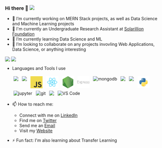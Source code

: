

### Hi there 👋 ![](https://komarev.com/ghpvc/?username=Akashamba&color=000080&style=flat-square&label=Profile+Views)


<!-- 
**Akashamba/akashamba** is a ✨ _special_ ✨ repository because its `README.md` (this file) appears on your GitHub profile.

Here are some ideas to get you started: -->



- 🔭 I’m currently working on MERN Stack projects, as well as Data Science and Machine Learning projects
- 💬 I'm currently an Undergraduate Research Assistant at [Solarillion Foundation](https://solarillionfoundation.org/)
- 🌱 I’m currently learning Data Science and ML
- 👯 I’m looking to collaborate on any projects invovling Web Applications, Data Science, or anything interesting

<span>
  <img align="center" src="https://github-readme-stats.vercel.app/api?username=Akashamba&show_icons=true&theme=buefy" />
</span>
<span>
  <img align="center" src="https://github-readme-stats.vercel.app/api/top-langs/?username=Akashamba&layout=compact" />
</span>

- Languages and Tools I use
  <p>
    <img src="https://img.icons8.com/color/48/000000/html-5--v1.png" height="40" style="vertical-align:top; margin:4px"/>
    <img src="https://img.icons8.com/color/48/000000/css3.png" height="40" style="vertical-align:top; margin:4px"/>
    <img src="https://raw.githubusercontent.com/github/explore/80688e429a7d4ef2fca1e82350fe8e3517d3494d/topics/javascript/javascript.png" alt="Javascript" height="40" style="vertical-align:top; margin:4px">
    <img src="https://raw.githubusercontent.com/github/explore/80688e429a7d4ef2fca1e82350fe8e3517d3494d/topics/react/react.png" alt="ReactJS" height="40" style="vertical-align:top; margin:4px">
    <img src="https://raw.githubusercontent.com/github/explore/80688e429a7d4ef2fca1e82350fe8e3517d3494d/topics/nodejs/nodejs.png" alt="NodeJs" height="40" style="vertical-align:top; margin:4px">
    <img src="https://raw.githubusercontent.com/github/explore/80688e429a7d4ef2fca1e82350fe8e3517d3494d/topics/express/express.png" alt="Express" height="40" style="vertical-align:top; margin:4px">
    <img src="https://img.icons8.com/color/48/000000/mongodb.png" alt="mongodb" height="40" style="vertical-align:top; margin:4px">
    <img src="https://img.icons8.com/wired/64/000000/postman-api.png" height="40" style="vertical-align:top; margin:4px"/>
    <img src="https://img.icons8.com/color/48/000000/figma--v1.png" height="40" style="vertical-align:top; margin:4px"/>
    <img src="https://raw.githubusercontent.com/github/explore/80688e429a7d4ef2fca1e82350fe8e3517d3494d/topics/python/python.png" alt="Python" height="40" style="vertical-align:top; margin:4px">
  <img src="https://upload.wikimedia.org/wikipedia/commons/thumb/3/38/Jupyter_logo.svg/883px-Jupyter_logo.svg.png" alt="jupyter" height="40" style="vertical-align:top; margin:4px">
    <img src="https://raw.githubusercontent.com/jmnote/z-icons/master/svg/git.svg" alt="git" height="40" style="vertical-align:top; margin:4px">
  <img src="https://img.icons8.com/color/48/000000/linux.png" height="40" style="vertical-align:top; margin:4px"/>
    <img src="https://upload.wikimedia.org/wikipedia/commons/thumb/9/9a/Visual_Studio_Code_1.35_icon.svg/1024px-Visual_Studio_Code_1.35_icon.svg.png" alt="VS Code" height="40" style="vertical-align:top; margin:4px">
  </p>
    
- 📫 How to reach me: 
    * Connect with me on [LinkedIn](https://www.linkedin.com/in/akash-ambashankar/)
    * Find me on [Twitter](https://twitter.com/akashamba238)
    * Send me an [Email](mailto:akashambashankar@gmail.com)
    * Visit my [Website](https://akashamba.netlify.app/)
    
- ⚡ Fun fact: I'm also learning about Transfer Learning





